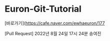 # Euron-Git-Tutorial

[바로가기](https://cafe.naver.com/ewhaeuron/177

[Pull Request] 2022년 8월 24일 17시 24분 송여진
